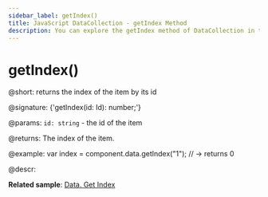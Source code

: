 ```yaml
---
sidebar_label: getIndex()
title: JavaScript DataCollection - getIndex Method 
description: You can explore the getIndex method of DataCollection in the documentation of the DHTMLX JavaScript UI library. Browse developer guides and API reference, try out code examples and live demos, and download a free 30-day evaluation version of DHTMLX Suite 7.
---
```


# getIndex()

@short: returns the index of the item by its id

@signature: {'getIndex(id: Id): number;'}

@params:
`id: string` - the id of the item

@returns:
The index of the item.

@example:
var index = component.data.getIndex("1"); // -> returns 0

@descr:

**Related sample**: [Data. Get Index](https://snippet.dhtmlx.com/1ottirdt)
